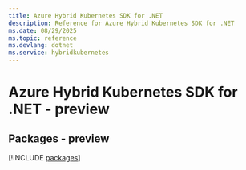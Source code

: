 ```yaml
---
title: Azure Hybrid Kubernetes SDK for .NET
description: Reference for Azure Hybrid Kubernetes SDK for .NET
ms.date: 08/29/2025
ms.topic: reference
ms.devlang: dotnet
ms.service: hybridkubernetes
---
```

# Azure Hybrid Kubernetes SDK for .NET - preview
## Packages - preview
[!INCLUDE [packages](hybrid-kubernetes-index.md)]